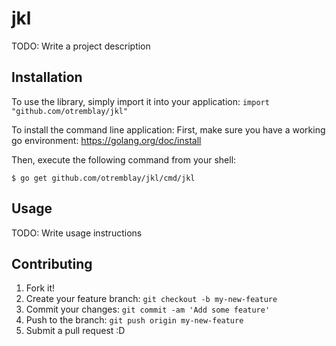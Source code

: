 # jkl

TODO: Write a project description

## Installation
To use the library, simply import it into your application:
`import "github.com/otremblay/jkl"`

To install the command line application:
First, make sure you have a working go environment:
https://golang.org/doc/install

Then, execute the following command from your shell:

`$ go get github.com/otremblay/jkl/cmd/jkl`

## Usage

TODO: Write usage instructions

## Contributing

1. Fork it!
2. Create your feature branch: `git checkout -b my-new-feature`
3. Commit your changes: `git commit -am 'Add some feature'`
4. Push to the branch: `git push origin my-new-feature`
5. Submit a pull request :D

